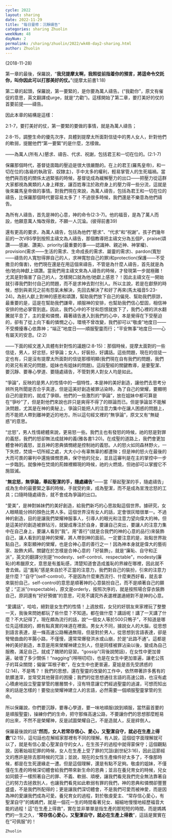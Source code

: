 ```yaml
---
cycle: 2022
layout: sharing
date: 2022-11-29
title: "每日靈修：沉靜禱告"
categories: sharing Zhuolin
weekNum: 48
dayNum: 2
permalink: /sharing/zhuolin/2022/wk48-day2-sharing.html
author: Zhuolin
---
```

(2018-11-28)

第一章的最後，保羅說，“**我兒提摩太啊，我照從前指着你的預言，將這命令交託你，叫你因此可以打那美好的仗。**”(提摩太前書1:18)  

第二章的起頭，保羅說，第一要緊的，是你要為萬人禱告。(“我勸你”，原文有催促的意思，英文翻譯成urge，就是“力勸”)。這樣開始了第二章，要打美好的仗的首要前提——禱告。  

因此本章的結構是這樣：  

2:1-7，要打美好的仗，第一要緊的要做的事情，就是為萬人禱告；  

2:8-15，調整生命的優先次序，具體到提摩太所面對信徒中的男人女人，針對他們的軟弱，提醒他們“第一要緊”的是什麼，怎樣做。  

——為萬人(所有人)懇求、禱告、代求、祝謝，包括君王和一切在位的。(2:1-7)  

保羅那個時代，基督徒面臨的壓迫是很大很嚴酷的。在上的君王(羅馬皇帝)，和一切在位的(各級的執政官、奴隸主)，手中太多的權利，輕易掌管人的生死福禍。當他們與百姓的關係太過緊張的時候，基督徒成為緩解壓力的出口——把壓力從這群大家都視為異類的人身上釋放，讓百姓專注於政府身上的壓力得一些分流，這就是後來羅馬皇帝做的事情。對我們現在來說，為萬人禱告，包括為君王和一切在位的禱告，比保羅那個時代要容易太多了！不過很多時候，我們還是不樂意為他們禱告。  

為所有人禱告，首先是神的心意，神的命令(2:3-7)。他的福音，是為了萬人而設，他願意萬人悔改得救，不願一人沉淪。(彼得前書39)  

還有更高的要求，為萬人禱告，包括為他們“懇求”、“代求”和“祝謝”。孩子們幾年前的一次VBS學到按照主禱文為人禱告，那個教導把主禱文分為五個P，praise(頌讚——感謝、讚美)、priority(最重要的事——認識神、親近神、神掌權)、provision(需求——生活的需求、生命成長的需求、屬靈的需求)、pardon(寬恕——禱告的人寬恕得罪自己的人，求神寬恕自己的罪)和protection(保護——不受撒旦的傷害)，他們現在還是在用這個來禱告，不管是為什麼人禱告，首先就是為他/她向神獻上頌讚。當我們用主禱文來為人禱告的時候，才發現第一步就極難！尤其是對傷害了自己的人，怎樣開口就為他/她獻上感恩？！因此主禱文在一開始就引導我們對付自己的問題，而不是求神去對付別人。所以主說，若是在獻祭的時候，想到與弟兄之前有怨氣未解決，先回去解決了和好了再來(馬太福音5:23-24)。為别人獻上對神的感恩和頌讚，幫助我們放下自己的偏見、幫助我們原諒，最重要的是，這是在幫助我們謙卑，順服神的安排，也幫助我們信心堅固，相信神安排的他必掌管到底。因此，我們心中的不甘和怨恨就放下了，我們心裡的洪水翻騰就平息了，主的愛和憐憫，藉著禱告進入到我們的心中，本是覺得在下受壓迫的，卻有了從上向下看的憐憫之心，環境不曾改變，我們卻可以“敬虔”地度日——不受攪擾專心依靠神；“端正”地度日——順服聖靈而行；“平安無事”地度日——心有屬天的安息。(2:2)  

——下面的經文進入具體有針對性的議題(2:8-15)：那個時候，提摩太面對的一些信徒，男人，好忿怒，好爭論；女人，好裝扮，好講話。這些問題，現在的信徒一定也有，只是沒有提摩太所面對的信徒那樣明顯(我們現在自有我們的問題，我們的弟兄有弟兄的問題，姐妹也有姐妹的問題)。這段聖經的關鍵教導，是要聖潔、要沉靜、要專心學道、要隨處禱告，不管對男人對女人均是如此。  

“爭論”，反映的是男人的性情中的一個特性，本是神的美好創造，讓他們去思考分辨所見所聞是否合乎真道，但是這美好創造被罪沾染時，為了自己的榮耀，要顯明自己的是對的，就成了爭辯。他們的一些激烈的“爭論”，放在姐妹中都可算是在“爭吵”了，但是對他們來說也許只是爽得不得了的辯論而已。但是爭論並不能解決問題，尤其是在神的奧秘上，爭論只能把人的注意力集中在讓人困惑的問題上，而不能把人帶到離神更近的地方。所以這句經文裡的“無爭論”，原文又有“無疑惑”的意思。  

“忿怒”，男人性情總體來說，更易怒一些。我們主也有發怒的時候，祂的怒是對罪的義怒，我們的怒卻無法成就神的義(雅各書1:20)。在成聖的道路上，我們會更加體會神的義怒，並且神的恩典憐憫總是控制祂的義怒。人的怒火如同森林野火，一下失控，焚燒一切所經之處，大大小小有辜無辜的都遭殃；但是神的怒火在最後的大而可畏的審判中還施憐憫恩典，保守他的兒女，並且這審判是在主的掌控中一步一步臨到。就像神在焚燒的荊棘裡顯現的時候，祂的火燃燒，但祂卻可以掌握它不施毀滅。  

“**無忿怒，無爭論，舉起聖潔的手，隨處禱告**”——當「舉起聖潔的手，隨處禱告」成為生命的最要緊之事的時候，手就受約束，成為聖潔，而不是成為宣洩忿怒的工具；口隨時隨處禱告，就不會成為爭論的出口。  

“愛美”，是神對姊妹們的美好創造，給我們新巧的心思妝點這個世界。據研究，女人眼睛能分辨的顏色比男人多。這個世界沒有女人的話，定會很灰暗很單一。不過神的創造，目的是讓我們榮耀神服事人，引導人的眼光和注意力望向偉大的神。但是這美好的創造被罪玷污，就變成專注於自身，要讓自己突出，要讓人的注意力集中在自己身上，要讓人看到“我”。用“善行”(就是合我們的神的心意的品行)來裝飾自己，讓人看到的是神的榮耀，將人帶到神的面前。一定要注意的是，妝點世界妝點自己，來彰顯神的榮耀，也是合神心意的善行之一！因為神本身就是偉大的藝術家、妝飾大師。關鍵在於怎樣是合神心意的「好裝飾」，就是“廉恥、自守和正派”，英文的翻譯分別是“modesty、self-control、respectable”，modesty(廉恥)的希臘原文，意思是有羞恥感，清楚知道會造成羞恥的界線在哪裡，因此就不會去做。這“羞恥”感是來自於不正當的注意力，我們對自己的裝扮，引來的注意力是什麼？“自守”(self-control)，不是因為什麼東西流行、什麼東西好看，就去拿來裝扮自己，self-control的意思是順著神的心意裝扮自己，而不是順著自己的願望；“正派”(respectable)，原文是orderly，按照次序的，就是按照場合穿衣裝飾自己，原詞還有“好好預備”的意思，可見不講究外表邋裡邋遢絕對不是神的心意。  

“愛講話”，哈哈，絕對是女生們的性情！上週放假，女兒的好朋友來家裡玩了整整一天，我後來問她都玩了些什麼？不知道。都在做什麼？講話呢！講了一天講了什麼？不大記得了。現在頗為流行的話，說“一個女人等於500只鴨子”，不知道是哪位先這樣說的，頗有點真實的味道在裡面。男女大不同，據說女人的大腦，從思想到語言表達，是一條高速公路暢通無阻，但是對於男人，從思想到言語表達，卻是彎彎曲曲的羊腸小路，不僅慢，還常常爆發洪水或山崩，於是“此路不通”。這都是神的美好創造，本意是用來榮耀神建立別人，但是同樣被罪沾染以後，變成為自己服務，滿足自己，就成了醜陋的惡習。“gossip”(背後說閒話)，在女性中更加普遍，破壞了多少關係！“nagging”(嘮嘮叨叨)，也是在女生中更加普遍，讓老公孩子的耳朵關閉；偏偏“耳根子軟”，在女生中也更普遍，夏娃是首先受誘惑的(2:14)，不是嗎？！我們的思想，還在聖靈的改變的工作中，依然帶著許多舊有的骯髒渣滓，並常受其他聲音的困擾；我們的從思想通往言語的高速公路，也沒有處心積慮地設立聖靈掌管的層層關卡，沒有特意讓它們經過聖靈的過濾，可想而知出來的話是怎樣的！要發出榮耀神建立人的言語，必然需要一個順服聖靈掌管的生命。  

所以保羅說，你們要沉靜，要專心學道，要一味地順服(說到順服，當然最首要的是順服聖靈)，操練你們的生命，把守那條高速公路，不要讓你們的思想那麼輕易的出來，不然不是榮耀神，反是試圖榮耀自己，不是造就人，反是絆倒人。  

保羅最後說的話“**然而，女人若常存信心、愛心，又聖潔自守，就必在生產上得救**”(2:15)，這句話也在解經家那裡有不同的理解。有人說，這個從字面理解就可以了，就是有信心愛心聖潔自守的女人，在生孩子的過程中就得蒙保守；這個觀點說，因著始祖犯罪的時候，女人在生產上受了罪的咒詛(創世紀3:16)，因此這節經文的應許是除去那時候的咒詛；並說，現在的女性生產條件好太多了，不像那時候，都是在生死邊緣走一遭。但是這個理解，還是有點不足夠。敬虔的姐妹，不僅僅在生產的時候深切體會給我們帶來新生命的恩典；並且在養兒育女的時候，兒女如同鏡子一樣照著自己的罪、不義、軟弱、頑梗，讓我們看見我們完全無法靠著自己的努力去拯救別人，也讓我們看見如此軟弱有罪的我們，神的恩典和憐憫卻豐豐盛盛，不是我們所配得的；更是讓我們深切體會，不是我們可愛而被神愛，而是因為神的愛讓我們成為可愛。養兒育女的過程，對於敬虔愛主、“常存信心愛心，有聖潔自守”的媽媽們，就是一個花一生的時間看著兒女、細細地慢慢地經歷福音大能的過程！這“在生產上得救”，實在並非單單是指生產的那短短的時間，而是媽媽們的一生之久，“**常存信心愛心，又聖潔自守，就必在生產上得救**”，這話是實實在在“可佩服”的！  

`Zhuolin`  

